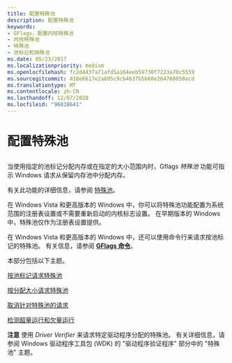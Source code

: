 ```yaml
---
title: 配置特殊池
description: 配置特殊池
keywords:
- GFlags，配置内核特殊池
- 内核特殊池
- 特殊池
- 池标记和特殊池
ms.date: 05/23/2017
ms.localizationpriority: medium
ms.openlocfilehash: fc2d4437a71afd5a164eeb59730f7223a70c5559
ms.sourcegitcommit: 418e6617e2a695c9cb4b37b5b60e264760858acd
ms.translationtype: MT
ms.contentlocale: zh-CN
ms.lasthandoff: 12/07/2020
ms.locfileid: "96818641"
---
```

# <a name="configuring-special-pool"></a>配置特殊池


## <span id="ddk_configuring_kernel_special_pool_dtools"></span><span id="DDK_CONFIGURING_KERNEL_SPECIAL_POOL_DTOOLS"></span>


当使用指定的池标记分配内存或在指定的大小范围内时，Gflags *特殊池* 功能可指示 Windows 请求从保留内存池中分配内存。

有关此功能的详细信息，请参阅 [特殊池](special-pool.md)。

在 Windows Vista 和更高版本的 Windows 中，你可以将特殊池功能配置为系统范围的注册表设置或不需要重新启动的内核标志设置。 在早期版本的 Windows 中，特殊池仅作为注册表设置提供。

在 Windows Vista 和更高版本的 Windows 中，还可以使用命令行来请求按池标记的特殊池。 有关信息，请参阅 [**GFlags 命令**](gflags-commands.md)。

本部分包括以下主题。

[按池标记请求特殊池](requesting-special-pool-by-pool-tag.md)

[按分配大小请求特殊池](requesting-special-pool-by-allocation-size.md)

[取消针对特殊池的请求](canceling-requests-for-special-pool.md)

[检测超量运行和欠量运行](detecting-overruns-and-underruns.md)

**注意**   使用 *Driver Verifier* 来请求特定驱动程序分配的特殊池。 有关详细信息，请参阅 Windows 驱动程序工具包 (WDK) 的 "驱动程序验证程序" 部分中的 "特殊池" 主题。

 

 

 





